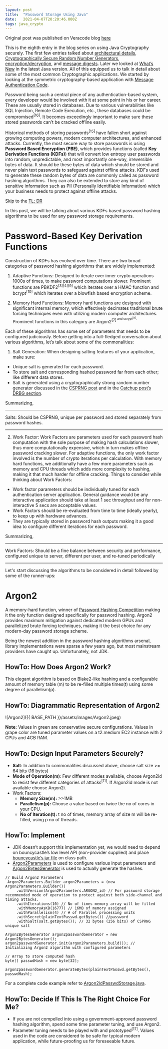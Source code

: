 ```yaml
---
layout: post
title:  "Password Storage Using Java"
date:   2021-04-07T20:20:46.000Z
tags: java_crypto
---
```


Original post was published on Veracode blog [here](https://www.veracode.com/blog/research/password-storage-using-java)

This is the eighth entry in the blog series on using Java Cryptography securely. The first few entries talked about [architectural details](https://1mansis.github.io/2017/03/17/How_to_Get_Started_Using_Java_Cryptography_Securely.html), [Cryptographically Secure Random Number Generators](https://1mansis.github.io/2017/03/29/Cryptographically_Secure_Pseudo-Random_Number_Generator.html), [encryption/decryption](https://1mansis.github.io/2017/04/18/Encryption_and_Decryption_in_Java_Cryptography.html), and [message digests](https://1mansis.github.io/2017/06/13/Message_Digests_aka_Hashing_Functions.html). Later we looked at [What’s New](https://1mansis.github.io/2020/11/16/Java_Crypto_Catchup.html) in the latest Java version. All of this equipped us to talk in detail about some of the most common Cryptographic applications. We started by looking at the symmetric cryptography-based application with [Message Authentication Code](https://1mansis.github.io/2021/02/23/Message_Authentication_Code_(MAC)_Using_Java.html).

Password being such a central piece of any authentication-based system, every developer would be involved with it at some point in his or her career. These are usually stored in databases. Due to various vulnerabilities like SQL Injection, Remote Code Execution, etc., these databases could be compromised<sup>[16]</sup>. It becomes exceedingly important to make sure these stored passwords can’t be cracked offline easily.

Historical methods of storing passwords<sup>[15]</sup> have fallen short against growing computing powers, modern computer architectures, and enhanced attacks. Currently, the most secure way to store passwords is using **Password Based Encryption (PBE)**, which provides functions (called **Key Derivation Functions (KDFs)**) that will convert low entropy user passwords into random, unpredictable, and most importantly one-way, irreversible bytes of data. It should be these bytes of data which should be stored and never plain text passwords to safeguard against offline attacks. KDFs used to generate these random bytes of data are commonly called as password hashing algorithms. They can also be extended to store any kind of sensitive information such as PII (Personally Identifiable Information) which your business needs to protect against offline attacks.

Skip to the [TL; DR](#tldr)

In this post, we will be talking about various KDFs based password hashing algorithms to be used for any password storage requirements.

# Password-Based Key Derivation Functions

Construction of KDFs has evolved over time. There are two broad categories of password hashing algorithms that are widely implemented:

1. Adaptive Functions: Designed to iterate over inner crypto operations 1000s of times, to make password computations slower. Prominent functions are PBKDF2<sup>[3][4][9]</sup> which iterates over a HMAC function and bcrypt<sup>[10]</sup> which iterates over a blowfish based encryption scheme.

2. Memory Hard Functions: Memory hard functions are designed with significant internal memory, which effectively decimates traditional brute forcing techniques even with utilizing modern computer architectures. Prominent functions in this category are Argon2<sup>[7]<sup> and scrypt<sup>[8]</sup>.

Each of these algorithms has some set of parameters that needs to be configured judiciously. Before getting into a full-fledged conversation about various algorithms, let’s talk about some of the commonalities:

1. Salt Generation: When designing salting features of your application, make sure:
- Unique salt is generated for each password.
- To store salt and corresponding hashed password far from each other; like different data stores.
- Salt is generated using a cryptographically strong random number generator discussed in the [CSPRNG post](https://1mansis.github.io/2017/03/29/Cryptographically_Secure_Pseudo-Random_Number_Generator.html) and in the [Catchup post’s DRBG section](https://1mansis.github.io/2020/11/16/Java_Crypto_Catchup.html).

Summarizing,

---

Salts: Should be CSPRNG, unique per password and stored separately from password hashes.

---

2. Work Factor: Work Factors are parameters used for each password hash computation with the sole purpose of making hash calculations slower, thus more computationally expensive, which in turn makes offline password cracking slower. For adaptive functions, the only work factor involved is the number of crypto iterations per calculation. With memory hard functions, we additionally have a few more parameters such as memory and CPU threads which adds more complexity to hashing, making it that much harder for offline cracking. Things to consider while thinking about Work Factors:

- Work factor parameters should be individually tuned for each authentication server application. General guidance would be any interactive application should take at least 1 sec throughput and for non-interactive 5 secs are acceptable values.
- Work Factors should be re-evaluated from time to time (ideally yearly), to keep up with hardware advances.
- They are typically stored in password hash outputs making it a good idea to configure different iterations for each password.

Summarizing,

---

Work Factors: Should be a fine balance between security and performance, configured unique to server, different per user, and re-tuned periodically

---

Let's start discussing the algorithms to be considered in detail followed by some of the runner-ups: 

# Argon2

A memory-hard function, winner of [Password Hashing Competition](https://en.wikipedia.org/wiki/Password_Hashing_Competition) making it the only function designed specifically for password hashing. Argon2 provides maximum mitigation against dedicated modern GPUs and parallelized brute forcing techniques, making it the best choice for any modern-day password storage scheme.

Being the newest addition in the password hashing algorithms arsenal, library implementations were sparse a few years ago, but most mainstream providers have caught up. Unfortunately, not JDK.

## HowTo: How Does Argon2 Work?

This elegant algorithm is based on Blake2-like hashing and a configurable amount of memory table (m) to be re-filled multiple times(t) using some degree of parallelism(p).

## HowTo: Diagrammatic Representation of Argon2

![Argon2]({{ BASE_PATH }}/assets/images/Argon2.jpeg)

**Note:** Values in green are conservative secure configurations. Values in grape color are tuned parameter values on a t2.medium EC2 instance with 2 CPUs and 4GB RAM.

## HowTo: Design Input Parameters Securely?

- **Salt**: In addition to commonalities discussed above, choose salt size >= 64 bits (16 bytes)
- **Mode of Operation(m)**: Few different modes available, choose Argon2id to resist few different categories of attacks<sup>[11]</sup>. If Argon2id mode is not available choose Argon2i.
- Work Factors:
	- **Memory Size(m):** >>1MB
	- **Parallelism(p):** Choose a value based on twice the no of cores in your CPU.
	- **No of Iteration(t):** t no of times, memory array of size m will be re-filled, using p no of threads.

## HowTo: Implement

- JDK doesn’t support this implementation yet, we would need to depend on bouncycastle’s low level API (non-provider supplied) and place [bouncycastle’s jar file](https://www.bouncycastle.org/latest_releases.html) on class path.
- [Argon2Parameters](https://javadoc.io/static/org.bouncycastle/bcprov-jdk15on/1.68/org/bouncycastle/crypto/params/Argon2Parameters.html) is used to configure various input parameters and [Argon2BytesGenerator](https://javadoc.io/static/org.bouncycastle/bcprov-jdk15on/1.68/org/bouncycastle/crypto/generators/Argon2BytesGenerator.html) is used to actually generate the hashes.

```
// Build Argon2 Parameters
 Argon2Parameters.Builder argon2Parameters = (new Argon2Parameters.Builder())
     .withVersion(Argon2Parameters.ARGON2_id) // For password storage recommended mode of operation to protect against both side-channel and timing attacks.
     .withIterations(10) // No of times memory array will be filled
     .withMemoryAsKB(16777) // 16MB of memory assigned
     .withParallelism(4) // # of Parallel processing units
     .withSecret(plainTextPasswd.getBytes()) //password
     .withSalt(salt.getBytes()); // 32 bytes (256 bits) of CSPRNG unique salt
 
Argon2BytesGenerator argon2passwordGenerator = new Argon2BytesGenerator();
argon2passwordGenerator.init(argon2Parameters.build()); // Initializing Argon2 algorithm with configured parameters
 
// Array to store computed hash
byte[] passwdHash = new byte[32];
 
argon2passwordGenerator.generateBytes(plainTextPasswd.getBytes(), passwdHash); 
```

For a complete code example refer to [Argon2idPasswdStorage.java](https://github.com/1MansiS/JavaCrypto/blob/main/JavaCryptoModule/SecureJavaCrypto/src/main/java/com/secure/crypto/password_storage/Argon2idPasswdStorage.java).

## HowTo: Decide If This Is The Right Choice For Me?

- If you are not compelled into using a government-approved password hashing algorithm, spend some time parameter tuning, and use Argon2.
- Parameter tuning needs to be played with and prototyped<sup>[17]</sup>. Values used in the code are considered to be safe for typical modern application, while future-proofing us for foreseeable future.  


